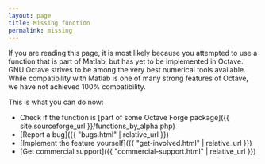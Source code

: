 ```yaml
---
layout: page
title: Missing function
permalink: missing
---
```


If you are reading this page,
it is most likely because you attempted to use a function
that is part of Matlab,
but has yet to be implemented in Octave.
GNU Octave strives to be among the very best numerical tools available.
While compatibility with Matlab is one of many strong features of Octave,
we have not achieved 100% compatibility.

This is what you can do now:

- Check if the function is
  [part of some Octave Forge package]({{ site.sourceforge_url }}/functions_by_alpha.php)
- [Report a bug]({{ "bugs.html" | relative_url }})
- [Implement the feature yourself]({{ "get-involved.html" | relative_url }})
- [Get commercial support]({{ "commercial-support.html" | relative_url }})
